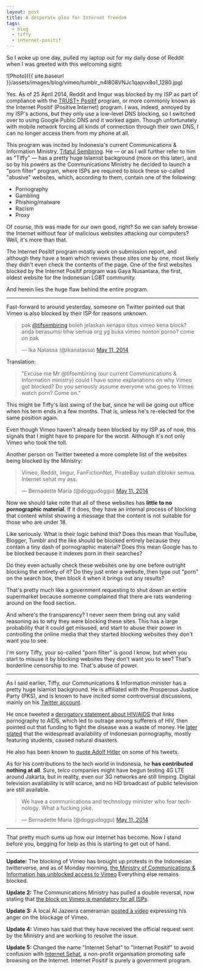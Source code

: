 ```yaml
---
layout: post
title: A desperate plea for Internet freedom
tags:
  - blog
  - tiffy
  - internet-positif
---
```


So I woke up one day, pulled my laptop out for my daily dose of Reddit when I was greeted with this welcoming sight:

![Photo]({{ site.baseurl }}/assets/images/blog/vimeo/tumblr_n4l808VNJc1qapvx8o1_1280.jpg)

Yes. As of 25 April 2014, Reddit and Imgur was blocked by my ISP as part of compliance with the [TRUST+ Positif](http://trustpositif.kominfo.go.id/) program, or more commonly known as the Internet Positif (Positive Internet) program. I was, indeed, annoyed by my ISP's actions, but they only use a low-level DNS blocking, so I switched over to using Google Public DNS and it worked again. Though unfortunately with mobile network forcing all kinds of connection through their own DNS, I can no longer access them from my phone at all.

This program was incited by Indonesia's current Communications & Information Ministry, [Tifatul Sembiring](http://en.wikipedia.org/wiki/Tifatul_Sembiring). He &mdash; or as I will further refer to him as "Tiffy" &mdash; has a pretty huge Islamist background (more on this later), and so by his powers as the Communications Ministry he decided to launch a "porn filter" program, where ISPs are required to block these so-called "abusive" websites, which, according to them, contain one of the following:

* Pornography
* Gambling
* Phishing/malware
* Racism
* Proxy

Of course, this was made for our own good, right? So we can safely browse the Internet without fear of malicious websites attacking our computers? Well, it's more than that.

The Internet Positif program mostly work on submission report, and although they have a team which reviews these sites one by one, most likely they didn't even check the contents of the page. One of the first websites blocked by the Internet Positif program was Gaya Nusantara, the first, oldest website for the Indonesian LGBT community.

And herein lies the huge flaw behind the entire program.

***

Fast-forward to around yesterday, someone on Twitter pointed out that Vimeo is also blocked by their ISP for reasons unknown.

<blockquote class="twitter-tweet" lang="en"><p>pak <a href="https://twitter.com/tifsembiring">@tifsembiring</a> boleh jelaskan kenapa situs vimeo kena block? anda berasumsi bhw semua org yg buka vimeo nonton porno? come on pak</p>&mdash; Ika Natassa (@ikanatassa) <a href="https://twitter.com/ikanatassa/statuses/465401291632410625">May 11, 2014</a></blockquote>

Translation:

> "Excuse me Mr @tifsembiring (our current Communications & Information ministry) could I have some explanations on why Vimeo got blocked? Do you seriously assume everyone who goes to Vimeo watch porn? Come on."

This might be Tiffy's last swing of the bat, since he will be going out office when his term ends in a few months. That is, unless he's re-elected for the same position again.

Even though Vimeo haven't already been blocked by my ISP as of now, this signals that I might have to prepare for the worst. Although it's not only Vimeo who took the toll.

Another person on Twitter tweeted a more complete list of the websites being blocked by the Ministry:

<blockquote class="twitter-tweet" lang="en"><p>Vimeo, Reddit, Imgur, FanFictionNet, PirateBay sudah diblokir semua. Internet sehat my ass.</p>&mdash; Bernadette Maria (@doggudoggu) <a href="https://twitter.com/doggudoggu/statuses/465472559916392448">May 11, 2014</a></blockquote>

Now we should take note that all of these websites has **little to no pornographic material**. If it does, they have an internal process of blocking that content whilst showing a message that the content is not suitable for those who are under 18.

Like seriously. What is their logic behind this? Does this mean that YouTube, Blogger, Tumblr and the like should be blocked entirely because they contain a tiny dash of pornographic material? Does this mean Google has to be blocked because it indexes porn in their searches?

Do they even actually check these websites one by one before outright blocking the entirety of it? Do they just enter a website, then type out "porn" on the search box, then block it when it brings out any results?

That's pretty much like a government requesting to shut down an entire supermarket because someone complained that there are rats wandering around on the food section.

And where's the transparency? I never seen them bring out any valid reasoning as to why they were blocking these sites. This has a large probability that it could get misused, and start to abuse their power in controlling the online media that they started blocking websites they don't want you to see.

I'm sorry Tiffy, your so-called "porn filter" is good I know, but when you start to misuse it by blocking websites they don't want you to see? That's borderline censorship to me. That's abuse of power.

***

As I said earlier, Tiffy, our Communications & Information minister has a pretty huge Islamist background. He is affiliated with the Prosperous Justice Party (PKS), and is known to have incited some controversial discussions, mainly on his [Twitter account](https://twitter.com/tifsembiring).

He once tweeted a [derogatory statement about HIV/AIDS](http://edukasi.kompasiana.com/2011/04/01/pesan-aids-menkominfo-tifatul-sembiring-penghinaan-terhadap-harkat-dan-martabat-manusia-353243.html) that links pornography to AIDS, which led to outrage among sufferers of HIV, then pointed out that funding to fight the disease was a waste of money. He [later stated](http://www.antaranews.com/en/news/1259323027/immorality-has-caused-disasters-minister) that the widespread availability of Indonesian pornography, mostly featuring students, caused natural disasters.

He also has been known to [quote Adolf Hitler](http://www.thejakartapost.com/news/2010/04/09/tifatul-quotes-adolf-hitler-twitter.html) on some of his tweets.

As for his contributions to the tech world in Indonesia, he **has contributed nothing at all**. Sure, telco companies might have begun testing 4G LTE around Jakarta, but in reality, even our 3G networks are still limping. Digital television availability is still scarce, and no HD broadcast of public television are still available.

<blockquote class="twitter-tweet" lang="en"><p>We have a communications and technology minister who fear technology. &#10;What a fucking joke.</p>&mdash; Bernadette Maria (@doggudoggu) <a href="https://twitter.com/doggudoggu/statuses/465474282059878401">May 11, 2014</a></blockquote>

***

That pretty much sums up how our Internet has become. Now I stand before you, begging for help as this is starting to get out of hand.

***

**Update:** The blocking of Vimeo has brought up protests in the Indonesian twitterverse, and as of Monday morning, [the Ministry of Communications & Information has unblocked access to Vimeo](http://www.tempo.co/read/news/2014/05/12/072577071/Banjir-Protes-Menteri-Kominfo-Buka-Blokir-Vimeo) Everything else remains blocked.

**Update 2:** The Communications Ministry has pulled a double reversal, now stating that [the block on Vimeo is mandatory for all ISPs](http://inet.detik.com/read/2014/05/12/201703/2580712/398/menkominfo-semua-isp-wajib-blokir-vimeo?i991101105).

**Update 3:** A local Al Jazeera cameraman [posted a video](http://www.youtube.com/watch?v=BD4jDRXoCac) expressing his anger on the blockage of Vimeo.

**Update 4:** Vimeo has said that they have received the official request sent by the Ministry and are working to resolve the issue.

**Update 5:** Changed the name "Internet Sehat" to "Internet Positif" to avoid confusion with [Internet Sehat](https://twitter.com/internetsehat), a non-profit organisation promoting safe browsing on the Internet. Internet Positif is purely a government program.
